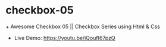 # checkbox-05
$+$ Awesome Checkbox 05 || Checkbox Series using Html &amp; Css
- Live Demo: https://youtu.be/iQoufI67pzQ
